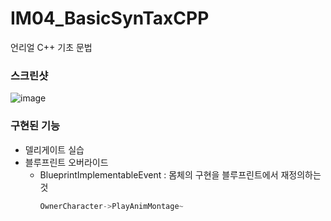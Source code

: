 # IM04_BasicSynTaxCPP
 언리얼 C++ 기초 문법

### 스크린샷
![image](https://github.com/user-attachments/assets/2b6fbc85-6954-46bc-adec-55291bf154f9)

### 구현된 기능
- 델리게이트 실습
- 블루프린트 오버라이드
   - BlueprintImplementableEvent : 몸체의 구현을 블루프린트에서 재정의하는 것
     ```c++
     OwnerCharacter->PlayAnimMontage~
     ```
